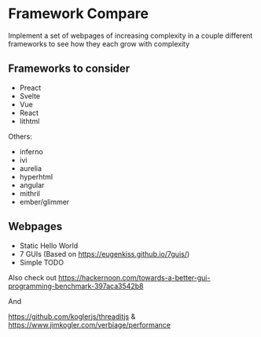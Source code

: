 # Framework Compare

Implement a set of webpages of increasing complexity in a couple different frameworks to see how they each grow with complexity

## Frameworks to consider

- Preact
- Svelte
- Vue
- React
- lithtml

Others:

- inferno
- ivi
- aurelia
- hyperhtml
- angular
- mithril
- ember/glimmer

## Webpages

- Static Hello World
- 7 GUIs (Based on https://eugenkiss.github.io/7guis/)
- Simple TODO

Also check out https://hackernoon.com/towards-a-better-gui-programming-benchmark-397aca3542b8

And

https://github.com/koglerjs/threaditjs & https://www.jimkogler.com/verbiage/performance
